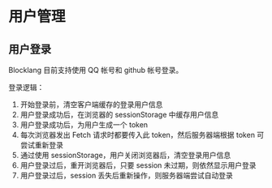 # 用户管理

## 用户登录

Blocklang 目前支持使用 QQ 帐号和 github 帐号登录。

登录逻辑：

1. 开始登录前，清空客户端缓存的登录用户信息
2. 用户登录成功后，在浏览器的 sessionStorage 中缓存用户信息
3. 用户登录成功后，为用户生成一个 token
4. 每次浏览器发出 Fetch 请求时都要传入此 token，然后服务器端根据 token 可尝试重新登录
5. 通过使用 sessionStorage，用户关闭浏览器后，清空登录用户信息
6. 用户登录过后，重开浏览器后，只要 session 未过期，则依然显示用户登录
7. 用户登录过后，session 丢失后重新操作，则服务器端尝试自动登录

